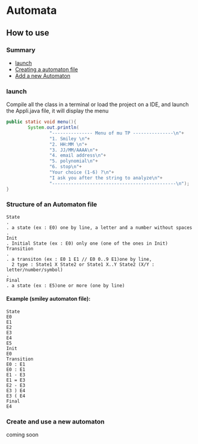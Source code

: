 # Automata
## How to use
### Summary
- [launch](#launch)
- [Creating a automaton file](#Structure-of-an-Automaton-file)
- [Add a new Automaton](#Create-and-use-a-new-automaton)

### launch
Compile all the class in a terminal or load the project on a IDE, and launch the Appli.java file,
it will display the menu
```java
public static void menu(){
        System.out.println(
                "--------------- Menu of mu TP ---------------\n"+
                "1. Smiley \n"+
                "2. HH:MM \n"+
                "3. JJ/MM/AAAA\n"+
                "4. email address\n"+
                "5. polynomial\n"+
                "6. stop\n"+
                "Your choice (1-6) ?\n"+
                "I ask you after the string to analyze\n"+
                "----------------------------------------------\n");
}
```
### Structure of an Automaton file
```
State
.
. a state (ex : E0) one by line, a letter and a number without spaces
.
Init
. Initial State (ex : E0) only one (one of the ones in Init)
Transition
.
. a transiton (ex : E0 1 E1 // E0 0..9 E1)one by line,
  2 type : State1 X State2 or State1 X..Y State2 (X/Y : letter/number/symbol)
.
Final
. a state (ex : E5)one or more (one by line)
```
#### Example (smiley automaton file):
```
State
E0
E1
E2
E3
E4
E5
Init
E0
Transition
E0 : E1
E0 : E1
E1 - E3
E1 = E3
E2 - E3
E3 ) E4
E3 ( E4
Final
E4
```
### Create and use a new automaton
coming soon
